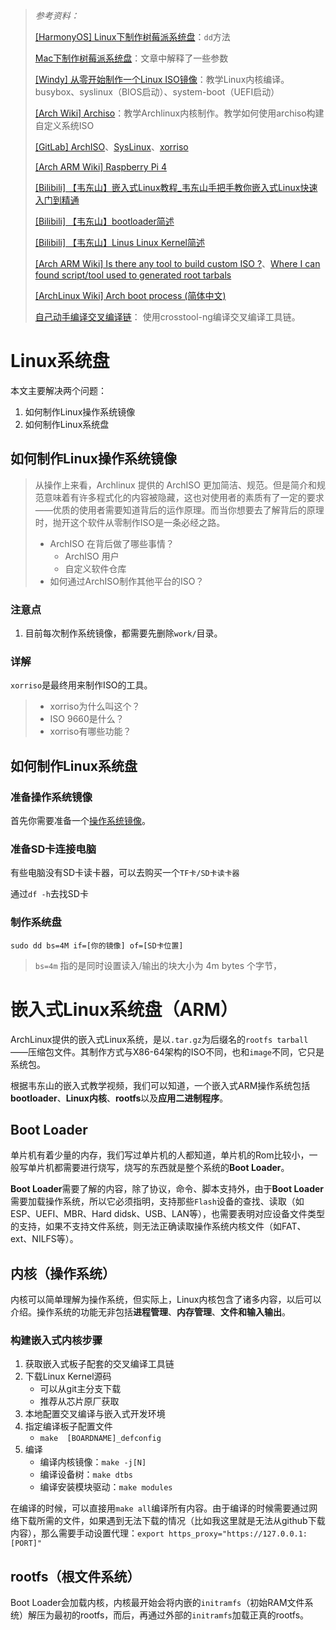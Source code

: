 > *参考资料：*
>
> [[HarmonyOS] Linux下制作树莓派系统盘](https://harmonyos.51cto.com/posts/1675)：`dd`方法
>
> [Mac下制作树莓派系统盘](https://www.jianshu.com/p/8528907a9c3d)：文章中解释了一些参数
>
> [[Windy] 从零开始制作一个Linux ISO镜像](https://www.cnblogs.com/aWxvdmVseXc0/p/15553891.html)：教学Linux内核编译。busybox、syslinux（BIOS启动）、system-boot（UEFI启动）
>
> [[Arch Wiki] Archiso](https://wiki.archlinux.org/title/Archiso_(%E7%AE%80%E4%BD%93%E4%B8%AD%E6%96%87))：教学Archlinux内核制作。教学如何使用archiso构建自定义系统ISO
>
> [[GitLab] ArchISO](https://gitlab.archlinux.org/archlinux/archiso)、[SysLinux](https://wiki.syslinux.org/wiki/index.php?title=Development)、[xorriso](https://www.gnu.org/software/xorriso/)
>
> [[Arch ARM Wiki] Raspberry Pi 4](https://archlinuxarm.org/platforms/armv8/broadcom/raspberry-pi-4)
>
> [[Bilibili] 【韦东山】嵌入式Linux教程_韦东山手把手教你嵌入式Linux快速入门到精通](https://www.bilibili.com/video/BV1w4411B7a4?p=7&spm_id_from=pageDriver)
>
> [[Bilibili] 【韦东山】bootloader简述](https://www.bilibili.com/video/BV17P4y1P78K?share_source=copy_web)
>
> [[Bilibili] 【韦东山】Linus Linux Kernel简述](https://www.bilibili.com/video/BV19b4y1j77Y?spm_id_from=333.999.0.0)
>
> [[Arch ARM Wiki] Is there any tool to build custom ISO ?](https://archlinuxarm.org/forum/viewtopic.php?f=7&t=10827&sid=d2d541e5d54abae9a1a0ebc631c322cb)、[Where I can found script/tool used to generated root tarbals](https://archlinuxarm.org/forum/viewtopic.php?f=7&t=11119)
>
> [[ArchLinux Wiki] Arch boot process (简体中文)](https://wiki.archlinux.org/title/Arch_boot_process_(%E7%AE%80%E4%BD%93%E4%B8%AD%E6%96%87)#%E5%BC%95%E5%AF%BC%E5%8A%A0%E8%BD%BD%E7%A8%8B%E5%BA%8F)
>
> [自己动手编译交叉编译链](https://blog.csdn.net/qq_34818535/article/details/81349524?ops_request_misc=%257B%2522request%255Fid%2522%253A%2522166789556016782414960525%2522%252C%2522scm%2522%253A%252220140713.130102334..%2522%257D&request_id=166789556016782414960525&biz_id=0&utm_medium=distribute.pc_search_result.none-task-blog-2~all~baidu_landing_v2~default-6-81349524-null-null.142^v63^opensearch_v2,201^v3^control,213^v1^t3_esquery_v2&utm_term=%E7%BC%96%E8%AF%91%E4%BA%A4%E5%8F%89%E7%BC%96%E8%AF%91%E5%B7%A5%E5%85%B7%E9%93%BE&spm=1018.2226.3001.4187)： 使用crosstool-ng编译交叉编译工具链。



# Linux系统盘

本文主要解决两个问题：

1. 如何制作Linux操作系统镜像
2. 如何制作Linux系统盘



## 如何制作Linux操作系统镜像

> 从操作上来看，Archlinux 提供的 ArchISO 更加简洁、规范。但是简介和规范意味着有许多程式化的内容被隐藏，这也对使用者的素质有了一定的要求——优质的使用者需要知道背后的运作原理。而当你想要去了解背后的原理时，抛开这个软件从零制作ISO是一条必经之路。
>
> - ArchISO 在背后做了哪些事情？
>   - ArchISO 用户
>   - 自定义软件仓库
> - 如何通过ArchISO制作其他平台的ISO？

### 注意点

1. 目前每次制作系统镜像，都需要先删除`work/`目录。



### 详解

`xorriso`是最终用来制作ISO的工具。

> - xorriso为什么叫这个？
> - ISO 9660是什么？
> - xorriso有哪些功能？



## 如何制作Linux系统盘

### 准备操作系统镜像

首先你需要准备一个[操作系统镜像](https://www.raspberrypi.org/downloads/)。

### 准备SD卡连接电脑

有些电脑没有SD卡读卡器，可以去购买一个`TF卡/SD卡读卡器`

通过`df -h`去找SD卡

### 制作系统盘

```markup
sudo dd bs=4M if=[你的镜像] of=[SD卡位置]
```

> `bs=4m` 指的是同时设置读入/输出的块大小为 4m bytes 个字节，



# 嵌入式Linux系统盘（ARM）

ArchLinux提供的嵌入式Linux系统，是以`.tar.gz`为后缀名的`rootfs tarball`——压缩包文件。其制作方式与X86-64架构的ISO不同，也和`image`不同，它只是系统包。

根据韦东山的嵌入式教学视频，我们可以知道，一个嵌入式ARM操作系统包括**bootloader**、**Linux内核**、**rootfs**以及**应用二进制程序**。

## Boot Loader

单片机有着少量的内存，我们写过单片机的人都知道，单片机的Rom比较小，一般写单片机都需要进行烧写，烧写的东西就是整个系统的**Boot Loader**。

**Boot Loader**需要了解的内容，除了协议，命令、脚本支持外，由于**Boot Loader**需要加载操作系统，所以它必须指明，支持那些`Flash`设备的查找、读取（如ESP、UEFI、MBR、Hard didsk、USB、LAN等），也需要表明对应设备文件类型的支持，如果不支持文件系统，则无法正确读取操作系统内核文件（如FAT、ext、NILFS等）。

## 内核（操作系统）

内核可以简单理解为操作系统，但实际上，Linux内核包含了诸多内容，以后可以介绍。操作系统的功能无非包括**进程管理**、**内存管理**、**文件和输入输出**。

### 构建嵌入式内核步骤

1. 获取嵌入式板子配套的交叉编译工具链
2. 下载Linux Kernel源码
   - 可以从git主分支下载
   - 推荐从芯片原厂获取
3. 本地配置交叉编译与嵌入式开发环境
4. 指定编译板子配置文件
   - `make  [BOARDNAME]_defconfig`
5. 编译
   - 编译内核镜像：`make -j[N]`
   - 编译设备树：`make dtbs`
   - 编译安装模块驱动：`make modules`

在编译的时候，可以直接用`make all`编译所有内容。由于编译的时候需要通过网络下载所需的文件，如果遇到无法下载的情况（比如我这里就是无法从github下载内容），那么需要手动设置代理：`export https_proxy="https://127.0.0.1:[PORT]"`



## rootfs（根文件系统）

Boot Loader会加载内核，内核最开始会将内嵌的`initramfs`（初始RAM文件系统）解压为最初的rootfs，而后，再通过外部的`initramfs`加载正真的rootfs。
